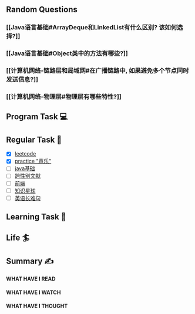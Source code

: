 ## Random Questions
### [[Java语言基础#ArrayDeque和LinkedList有什么区别? 该如何选择?]]

### [[Java语言基础#Object类中的方法有哪些?]]

### [[计算机网络-链路层和局域网#在广播链路中, 如果避免多个节点同时发送信息?]]

### [[计算机网络-物理层#物理层有哪些特性?]]



## Program Task  💻

## Regular Task  🤡
- [x] [leetcode](https://leetcode.cn/study-plan/algorithms/?progress=tyz0ksg)
- [x] [practice "声乐"](https://docs.google.com/spreadsheets/d/1F0zsAOoyfBXu63_U2zy0et0Ku1OxZ0DCDKUsEI5Ebjs/edit#gid=1676784532)
- [ ] [java基础](https://javaguide.cn/java/basis/java-basic-questions-01.html#%E5%9F%BA%E7%A1%80%E6%A6%82%E5%BF%B5)
- [ ] [跨性别文献](https://transreads.org/tag/article/)
- [ ] [前端](https://web.qianguyihao.com)
- [ ] [知识星球](http://svip.iocoder.cn/index/index.html)
- [ ] [英语长难句](https://www.bilibili.com/video/BV1mC4y1p7Fh?p=154)

## Learning Task 🎯

## Life 🏄

## Summary ✍
####  WHAT HAVE I READ

#### WHAT HAVE I WATCH

#### WHAT HAVE I THOUGHT
